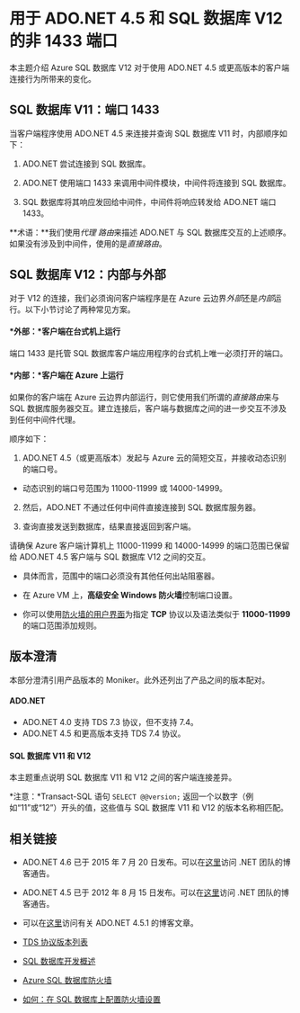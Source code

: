 <properties 
	pageTitle="用于 SQL 数据库的非 1433 端口 | Azure"
	description="从 ADO.NET 到 Azure SQL 数据库 V12 的客户端连接有时会绕过代理直接与数据库交互。除 1433 以外的端口变得非常重要。"
	services="sql-database"
	documentationCenter=""
	authors="MightyPen"
	manager="jhubbard"
	editor="" />


<tags 
	ms.service="sql-database" 
	ms.workload="drivers"
	ms.tgt_pltfrm="na" 
	ms.devlang="na" 
	ms.topic="article" 
	ms.date="08/17/2016" 
	wacn.date="10/17/2016"
	ms.author="annemill"/>  



# 用于 ADO.NET 4.5 和 SQL 数据库 V12 的非 1433 端口


本主题介绍 Azure SQL 数据库 V12 对于使用 ADO.NET 4.5 或更高版本的客户端连接行为所带来的变化。


## SQL 数据库 V11：端口 1433


当客户端程序使用 ADO.NET 4.5 来连接并查询 SQL 数据库 V11 时，内部顺序如下：


1. ADO.NET 尝试连接到 SQL 数据库。

2. ADO.NET 使用端口 1433 来调用中间件模块，中间件将连接到 SQL 数据库。

3. SQL 数据库将其响应发回给中间件，中间件将响应转发给 ADO.NET 端口 1433。


**术语：**我们使用*代理 路由*来描述 ADO.NET 与 SQL 数据库交互的上述顺序。如果没有涉及到中间件，使用的是*直接路由*。


## SQL 数据库 V12：内部与外部


对于 V12 的连接，我们必须询问客户端程序是在 Azure 云边界*外部*还是*内部*运行。以下小节讨论了两种常见方案。


#### *外部：*客户端在台式机上运行


端口 1433 是托管 SQL 数据库客户端应用程序的台式机上唯一必须打开的端口。


#### *内部：*客户端在 Azure 上运行


如果你的客户端在 Azure 云边界内部运行，则它使用我们所谓的*直接路由*来与 SQL 数据库服务器交互。建立连接后，客户端与数据库之间的进一步交互不涉及到任何中间件代理。


顺序如下：


1. ADO.NET 4.5（或更高版本）发起与 Azure 云的简短交互，并接收动态识别的端口号。
 - 动态识别的端口号范围为 11000-11999 或 14000-14999。

2. 然后，ADO.NET 不通过任何中间件直接连接到 SQL 数据库服务器。

3. 查询直接发送到数据库，结果直接返回到客户端。


请确保 Azure 客户端计算机上 11000-11999 和 14000-14999 的端口范围已保留给 ADO.NET 4.5 客户端与 SQL 数据库 V12 之间的交互。

- 具体而言，范围中的端口必须没有其他任何出站阻塞器。

- 在 Azure VM 上，**高级安全 Windows 防火墙**控制端口设置。
 - 你可以使用[防火墙的用户界面](http://msdn.microsoft.com/zh-cn/library/cc646023.aspx)为指定 **TCP** 协议以及语法类似于 **11000-11999** 的端口范围添加规则。


## 版本澄清


本部分澄清引用产品版本的 Moniker。此外还列出了产品之间的版本配对。


#### ADO.NET


- ADO.NET 4.0 支持 TDS 7.3 协议，但不支持 7.4。
- ADO.NET 4.5 和更高版本支持 TDS 7.4 协议。


#### SQL 数据库 V11 和 V12


本主题重点说明 SQL 数据库 V11 和 V12 之间的客户端连接差异。


*注意：*Transact-SQL 语句 `SELECT @@version;` 返回一个以数字（例如“11”或“12”）开头的值，这些值与 SQL 数据库 V11 和 V12 的版本名称相匹配。


## 相关链接


- ADO.NET 4.6 已于 2015 年 7 月 20 日发布。可以在[这里](http://blogs.msdn.com/b/dotnet/archive/2015/07/20/announcing-net-framework-4-6.aspx)访问 .NET 团队的博客通告。


- ADO.NET 4.5 已于 2012 年 8 月 15 日发布。可以在[这里](http://blogs.msdn.com/b/dotnet/archive/2012/08/15/announcing-the-release-of-net-framework-4-5-rtm-product-and-source-code.aspx)访问 .NET 团队的博客通告。
 - 可以在[这里](http://blogs.msdn.com/b/dotnet/archive/2013/06/26/announcing-the-net-framework-4-5-1-preview.aspx)访问有关 ADO.NET 4.5.1 的博客文章。


- [TDS 协议版本列表](http://www.freetds.org/userguide/tdshistory.htm)


- [SQL 数据库开发概述](/documentation/articles/sql-database-develop-overview/)


- [Azure SQL 数据库防火墙](/documentation/articles/sql-database-firewall-configure/)


- [如何：在 SQL 数据库上配置防火墙设置](/documentation/articles/sql-database-configure-firewall-settings-powershell/)

<!---HONumber=Mooncake_1010_2016-->